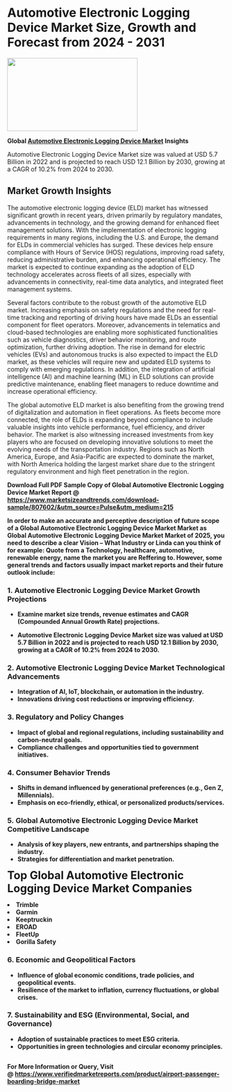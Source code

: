 <H1>Automotive Electronic Logging Device Market Size, Growth and Forecast from 2024 - 2031</H1><img class="aligncenter size-medium wp-image-584254" src="https://thirdeyenews.in/wp-content/uploads/2024/09/Global-Market-Research-300x168.jpeg" alt="" width="300" height="168" /><p><strong>Global&nbsp;<a href="https://www.marketsizeandtrends.com/download-sample/807602/&amp;utm_source=Pulse&amp;utm_medium=215">Automotive Electronic Logging Device Market</a> Insights</strong></p><p>Automotive Electronic Logging Device Market size was valued at USD 5.7 Billion in 2022 and is projected to reach USD 12.1 Billion by 2030, growing at a CAGR of 10.2% from 2024 to 2030.</p><p><h2>Market Growth Insights</h2> <p>The automotive electronic logging device (ELD) market has witnessed significant growth in recent years, driven primarily by regulatory mandates, advancements in technology, and the growing demand for enhanced fleet management solutions. With the implementation of electronic logging requirements in many regions, including the U.S. and Europe, the demand for ELDs in commercial vehicles has surged. These devices help ensure compliance with Hours of Service (HOS) regulations, improving road safety, reducing administrative burden, and enhancing operational efficiency. The market is expected to continue expanding as the adoption of ELD technology accelerates across fleets of all sizes, especially with advancements in connectivity, real-time data analytics, and integrated fleet management systems.</p> <p><strong></strong></p> <p>Several factors contribute to the robust growth of the automotive ELD market. Increasing emphasis on safety regulations and the need for real-time tracking and reporting of driving hours have made ELDs an essential component for fleet operators. Moreover, advancements in telematics and cloud-based technologies are enabling more sophisticated functionalities such as vehicle diagnostics, driver behavior monitoring, and route optimization, further driving adoption. The rise in demand for electric vehicles (EVs) and autonomous trucks is also expected to impact the ELD market, as these vehicles will require new and updated ELD systems to comply with emerging regulations. In addition, the integration of artificial intelligence (AI) and machine learning (ML) in ELD solutions can provide predictive maintenance, enabling fleet managers to reduce downtime and increase operational efficiency. <p>The global automotive ELD market is also benefiting from the growing trend of digitalization and automation in fleet operations. As fleets become more connected, the role of ELDs is expanding beyond compliance to include valuable insights into vehicle performance, fuel efficiency, and driver behavior. The market is also witnessing increased investments from key players who are focused on developing innovative solutions to meet the evolving needs of the transportation industry. Regions such as North America, Europe, and Asia-Pacific are expected to dominate the market, with North America holding the largest market share due to the stringent regulatory environment and high fleet penetration in the region.</p> <p><strong></p><p><span class=""><strong>Download Full PDF Sample Copy of Global Automotive Electronic Logging Device Market Report</strong> @ <a href="https://www.marketsizeandtrends.com/download-sample/807602/&amp;utm_source=Pulse&amp;utm_medium=215" target="_blank">https://www.marketsizeandtrends.com/download-sample/807602/&amp;utm_source=Pulse&amp;utm_medium=215</a></span></p><p>In order to make an accurate and perceptive description of future scope of a Global&nbsp;Automotive Electronic Logging Device Market Market as Global&nbsp;Automotive Electronic Logging Device Market Market of 2025, you need to describe a clear Vision &ndash; What Industry or Linda can you think of for example: Quote from a Technology, healthcare, automotive, renewable energy, name the market you are Reffering to. However, some general trends and factors usually impact market reports and their future outlook include:</p><h3>1.&nbsp;<strong>Automotive Electronic Logging Device Market Growth Projections</strong></h3><ul><li>Examine market size trends, revenue estimates and CAGR (Compounded Annual Growth Rate) projections.</li><li><p>Automotive Electronic Logging Device Market size was valued at USD 5.7 Billion in 2022 and is projected to reach USD 12.1 Billion by 2030, growing at a CAGR of 10.2% from 2024 to 2030.</p></li></ul><h3>2.&nbsp;<strong>Automotive Electronic Logging Device Market Technological Advancements</strong></h3><ul><li>Integration of AI, IoT, blockchain, or automation in the industry.</li><li>Innovations driving cost reductions or improving efficiency.</li></ul><h3>3.&nbsp;<strong>Regulatory and Policy Changes</strong></h3><ul><li>Impact of global and regional regulations, including sustainability and carbon-neutral goals.</li><li>Compliance challenges and opportunities tied to government initiatives.</li></ul><h3>4.&nbsp;<strong>Consumer Behavior Trends</strong></h3><ul><li>Shifts in demand influenced by generational preferences (e.g., Gen Z, Millennials).</li><li>Emphasis on eco-friendly, ethical, or personalized products/services.</li></ul><h3>5.&nbsp;<strong>Global Automotive Electronic Logging Device Market Competitive Landscape</strong></h3><ul><li>Analysis of key players, new entrants, and partnerships shaping the industry.</li><li>Strategies for differentiation and market penetration.</li></ul><p data-pm-slice="1 1 []"><span style="color: inherit; font-family: inherit; font-size: 25px;">Top Global Automotive Electronic Logging Device Market Companies</span></p><div class="" data-test-id=""><p><li>Trimble</li><li> Garmin</li><li> Keeptruckin</li><li> EROAD</li><li> FleetUp</li><li> Gorilla Safety</li></p></div><h3>6.&nbsp;<strong>Economic and Geopolitical Factors</strong></h3><ul><li>Influence of global economic conditions, trade policies, and geopolitical events.</li><li>Resilience of the market to inflation, currency fluctuations, or global crises.</li></ul><h3>7.&nbsp;<strong>Sustainability and ESG (Environmental, Social, and Governance)</strong></h3><ul><li>Adoption of sustainable practices to meet ESG criteria.</li><li>Opportunities in green technologies and circular economy principles.</li></ul><h2><strong style="font-size: 14px;">For More Information or Query, Visit @&nbsp;</strong><a style="background-color: #ffffff; font-size: 14px;" href="https://www.marketsizeandtrends.com/report/automotive-electronic-logging-device-market/" target="_blank">https://www.verifiedmarketreports.com/product/airport-passenger-boarding-bridge-market</a></h2>
